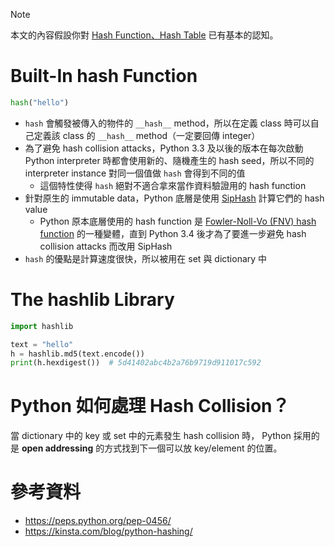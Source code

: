 >[!Note]
>本文的內容假設你對 [Hash Function、Hash Table](</Data Structures & Algorithms/Hash Function、Hash Table.canvas>) 已有基本的認知。

# Built-In hash Function

```Python
hash("hello")
```

- `hash` 會觸發被傳入的物件的 `__hash__` method，所以在定義 class 時可以自己定義該 class 的 `__hash__` method（一定要回傳 integer）
- 為了避免 hash collision attacks，Python 3.3 及以後的版本在每次啟動 Python interpreter 時都會使用新的、隨機產生的 hash seed，所以不同的 interpreter instance 對同一個值做 `hash` 會得到不同的值
    - 這個特性使得 `hash` 絕對不適合拿來當作資料驗證用的 hash function
- 針對原生的 immutable data，Python 底層是使用 [SipHash](https://en.wikipedia.org/wiki/SipHash) 計算它們的 hash value
    - Python 原本底層使用的 hash function 是 [Fowler-Noll-Vo (FNV) hash function](https://en.wikipedia.org/wiki/Fowler%E2%80%93Noll%E2%80%93Vo_hash_function) 的一種變體，直到 Python 3.4 後才為了要進一步避免 hash collision attacks 而改用 SipHash
- `hash` 的優點是計算速度很快，所以被用在 set 與 dictionary 中
# The hashlib Library

```Python
import hashlib

text = "hello"
h = hashlib.md5(text.encode())
print(h.hexdigest())  # 5d41402abc4b2a76b9719d911017c592
```

# Python 如何處理 Hash Collision？

當 dictionary 中的 key 或 set 中的元素發生 hash collision 時， Python 採用的是 **open addressing** 的方式找到下一個可以放 key/element 的位置。

# 參考資料

- <https://peps.python.org/pep-0456/>
- <https://kinsta.com/blog/python-hashing/>
